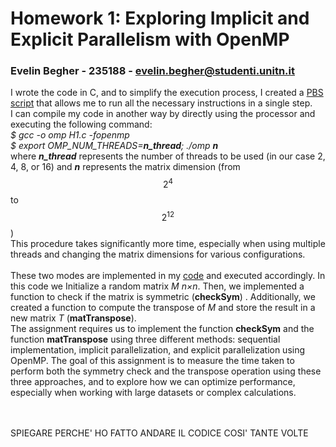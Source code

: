 # **Homework 1: Exploring Implicit and Explicit Parallelism with OpenMP** <br>
### Evelin Begher - 235188 - evelin.begher@studenti.unitn.it <br>

I wrote the code in C, and to simplify the execution process, I created a [PBS script](code.pbs) that allows me to run all the necessary instructions in a single step.
<br>
I can compile my code in another way by directly using the processor and executing the following command: <br>
*$ gcc -o omp H1.c -fopenmp <br>
$ export OMP_NUM_THREADS=**n_thread**; ./omp **n*** <br>
where ***n_thread*** represents the number of threads to be used (in our case 2, 4, 8, or 16) and ***n*** represents the matrix dimension (from $$2^4$$ to $$2^{12}$$)<br>
This procedure takes significantly more time, especially when using multiple threads and changing the matrix dimensions for various configurations. <br>
<br>
These two modes are implemented in my [code](code.c) and executed accordingly. In this code we Initialize a random matrix *M* *n×n*. Then, we implemented a function to check if the matrix is symmetric (**checkSym**) . Additionally, we created a function to compute the transpose of *M* and store the result in a new matrix *T* (**matTranspose**). <br>
The assignment requires us to implement the function **checkSym** and the function **matTranspose** using three different methods: sequential implementation, implicit parallelization, and explicit parallelization using OpenMP. The goal of this assignment is to measure the time taken to perform both the symmetry check and the transpose operation using these three approaches, and to explore how we can optimize performance, especially when working with large datasets or complex calculations.

<br> <br> SPIEGARE PERCHE' HO FATTO ANDARE IL CODICE COSI' TANTE VOLTE <br> <br>

